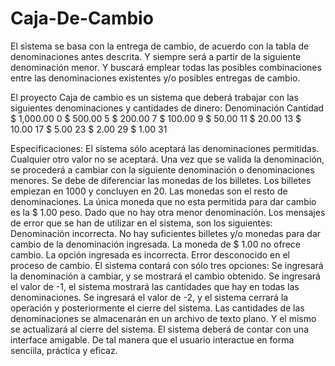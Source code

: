# Caja-De-Cambio
El sistema se basa con la entrega de cambio, de acuerdo con la tabla de denominaciones antes descrita. Y siempre será  a partir de la siguiente denominación menor. Y buscará emplear todas las posibles combinaciones entre las denominaciones existentes y/o posibles entregas de cambio.

El proyecto Caja de cambio es un sistema que deberá trabajar con las siguientes denominaciones y cantidades de dinero:
	Denominación			Cantidad
$ 1,000.00					0
$ 500.00						5
$ 200.00						7
$ 100.00						9
$ 50.00						  11
$ 20.00						  13
$ 10.00					  	17
$ 5.00							23
$ 2.00							29
$ 1.00							31

Especificaciones:
El sistema sólo aceptará las denominaciones permitidas. Cualquier otro valor no se aceptará.
Una vez que se valida la denominación, se procederá a cambiar con la siguiente denominación o denominaciones menores.
Se debe de diferenciar las monedas de los billetes. Los billetes empiezan en 1000 y concluyen en 20. Las monedas son el resto de denominaciones.
La única moneda que no esta permitida para dar cambio es la $ 1.00 peso. Dado que no hay otra menor denominación.
Los mensajes de error que se han de utilizar en el sistema, son los siguientes:
	Denominación incorrecta.
	No hay suficientes billetes y/o monedas para dar cambio de la denominación ingresada.
	La moneda de $ 1.00 no ofrece cambio.
	La opción ingresada es incorrecta.
	Error desconocido en el proceso de cambio.
El sistema contará con sólo tres opciones:
	Se ingresará la denominación a cambiar, y se mostrará el cambio obtenido.
	Se ingresará  el valor de -1, el sistema mostrará las cantidades que hay en todas las denominaciones.
	Se ingresará el valor de -2, y el sistema cerrará la operación y posteriormente el cierre del sistema.
Las cantidades de las denominaciones se almacenarán en un archivo de texto plano. Y el mismo se actualizará al cierre del sistema.
El sistema deberá de contar con una interface amigable. De tal manera que el usuario interactue en forma senciila, práctica y eficaz.
